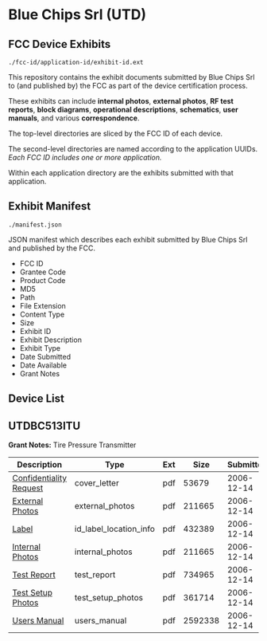 # Blue Chips Srl (UTD)
## FCC Device Exhibits

```
./fcc-id/application-id/exhibit-id.ext
```

This repository contains the exhibit documents submitted by Blue Chips Srl to (and published by) the FCC as part of the device certification process.

These exhibits can include **internal photos**, **external photos**, **RF test reports**, **block diagrams**, **operational descriptions**, **schematics**, **user manuals**, and various **correspondence**.

The top-level directories are sliced by the FCC ID of each device.

The second-level directories are named according to the application UUIDs. *Each FCC ID includes one or more application.*

Within each application directory are the exhibits submitted with that application. 

## Exhibit Manifest

```
./manifest.json
```

JSON manifest which describes each exhibit submitted by Blue Chips Srl and published by the FCC.

- FCC ID
- Grantee Code
- Product Code
- MD5
- Path
- File Extension
- Content Type
- Size
- Exhibit ID
- Exhibit Description
- Exhibit Type
- Date Submitted
- Date Available
- Grant Notes

## Device List
## UTDBC513ITU
**Grant Notes:** Tire Pressure Transmitter

| Description | Type | Ext | Size | Submitted | Available |
| ----------- | ---- | --- | ---- | --------- | --------- |
| [Confidentiality Request](UTDBC513ITU/2c74f1b042d646b5396e8b7acffe85d1/738295.pdf) | cover_letter | pdf | 53679 | 2006-12-14 | 2006-12-14 |
| [External Photos](UTDBC513ITU/2c74f1b042d646b5396e8b7acffe85d1/738296.pdf) | external_photos | pdf | 211665 | 2006-12-14 | 2006-12-14 |
| [Label](UTDBC513ITU/2c74f1b042d646b5396e8b7acffe85d1/738298.pdf) | id_label_location_info | pdf | 432389 | 2006-12-14 | 2006-12-14 |
| [Internal Photos](UTDBC513ITU/2c74f1b042d646b5396e8b7acffe85d1/738297.pdf) | internal_photos | pdf | 211665 | 2006-12-14 | 2006-12-14 |
| [Test Report](UTDBC513ITU/2c74f1b042d646b5396e8b7acffe85d1/738293.pdf) | test_report | pdf | 734965 | 2006-12-14 | 2006-12-14 |
| [Test Setup Photos](UTDBC513ITU/2c74f1b042d646b5396e8b7acffe85d1/738301.pdf) | test_setup_photos | pdf | 361714 | 2006-12-14 | 2006-12-14 |
| [Users Manual](UTDBC513ITU/2c74f1b042d646b5396e8b7acffe85d1/738302.pdf) | users_manual | pdf | 2592338 | 2006-12-14 | 2006-12-14 |

